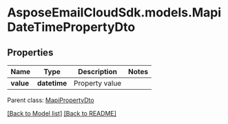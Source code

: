 # AsposeEmailCloudSdk.models.MapiDateTimePropertyDto
## Properties
Name | Type | Description | Notes
------------ | ------------- | ------------- | -------------
**value** | **datetime** | Property value              | 

 Parent class: [MapiPropertyDto](MapiPropertyDto.md)

[[Back to Model list]](Models.md) [[Back to README]](README.md)


